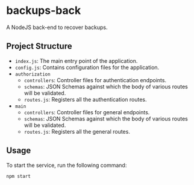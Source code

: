 # backups-back
A NodeJS back-end to recover backups.

## Project Structure
 - `index.js`: The main entry point of the application.
 - `config.js`: Contains configuration files for the application.
 - `authorization`
   - `controllers`: Controller files for authentication endpoints.
   - `schemas`: JSON Schemas against which the body of various routes will be validated.
   - `routes.js`: Registers all the authentication routes.
 - `main`
   - `controllers`: Controller files for general endpoints.
   - `schemas`: JSON Schemas against which the body of various routes will be validated.
   - `routes.js`: Registers all the general routes.

## Usage

To start the service, run the following command:
```shell
npm start
```